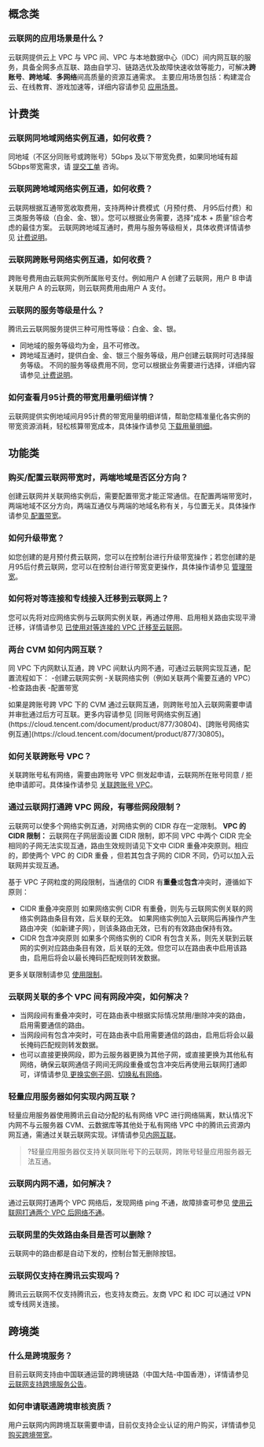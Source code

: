 ## 概念类

### 云联网的应用场景是什么？
云联网提供云上 VPC 与 VPC 间、VPC 与本地数据中心（IDC）间内网互联的服务，具备全网多点互联、路由自学习、链路选优及故障快速收敛等能力，可解决**跨账号**、**跨地域**、**多网络**间高质量的资源互通需求。
主要应用场景包括：构建混合云、在线教育、游戏加速等，详细内容请参见 [应用场景](https://cloud.tencent.com/document/product/877/18678)。

## 计费类

### 云联网同地域网络实例互通，如何收费？
同地域（不区分同账号或跨账号）5Gbps 及以下带宽免费，如果同地域有超5Gbps带宽需求，请 [提交工单](https://console.cloud.tencent.com/workorder/category) 咨询。

### 云联网跨地域网络实例互通，如何收费？
云联网根据互通带宽收取费用，支持两种计费模式（月预付费、 月95后付费）和三类服务等级（白金、金、银）。您可以根据业务需要，选择“成本 + 质量”综合考虑的最佳方案。
云联网跨地域互通时，费用与服务等级相关，具体收费详情请参见 [计费说明](https://cloud.tencent.com/document/product/877/18676#.E8.AE.A1.E8.B4.B9.E8.AF.B4.E6.98.8E)。


### 云联网跨账号网络实例互通，如何收费？
跨账号费用由云联网实例所属账号支付。例如用户 A 创建了云联网，用户 B 申请关联用户 A 的云联网，则云联网费用由用户 A 支付。

### 云联网的服务等级是什么？
腾讯云云联网服务提供三种可用性等级：白金、金、银。
- 同地域的服务等级均为金，且不可修改。
- 跨地域互通时，提供白金、金、银三个服务等级，用户创建云联网时可选择服务等级。
不同的服务等级费用不同，您可以根据业务需要进行选择，详细内容请参见[ 计费说明](https://cloud.tencent.com/document/product/877/18676#.E8.AE.A1.E8.B4.B9.E8.AF.B4.E6.98.8E)。

### 如何查看月95计费的带宽用量明细详情？
云联网提供实例地域间月95计费的带宽用量明细详情，帮助您精准量化各实例的带宽资源消耗，轻松核算带宽成本，具体操作请参见 [下载用量明细](https://cloud.tencent.com/document/product/877/69138)。

## 功能类
### 购买/配置云联网带宽时，两端地域是否区分方向？
创建云联网并关联网络实例后，需要配置带宽才能正常通信。在配置两端带宽时，两端地域不区分方向，两端互通仅与两端的地域名称有关，与位置无关。具体操作请参见[ 配置带宽](https://cloud.tencent.com/document/product/877/49859)。

### 如何升级带宽？
如您创建的是月预付费云联网，您可以在控制台进行升级带宽操作；若您创建的是月95后付费云联网，您可以在控制台进行带宽变更操作，具体操作请参见 [管理带宽](https://cloud.tencent.com/document/product/877/49860)。

### 如何将对等连接和专线接入迁移到云联网上？
您可以先将对应网络实例与云联网实例关联，再通过停用、启用相关路由实现平滑迁移，详情请参见 [已使用对等连接的 VPC 迁移至云联网](https://cloud.tencent.com/document/product/877/18854)。

### 两台 CVM 如何内网互联？
同 VPC 下内网默认互通，跨 VPC 间默认内网不通，可通过云联网实现互通，配置流程如下：
<dx-steps>
-创建云联网实例
-关联网络实例（例如关联两个需要互通的 VPC）
-检查路由表
-配置带宽
</dx-steps>
 
<dx-alert infotype="explain" title="">
如果是跨账号跨 VPC 下的 CVM 通过云联网互通，则跨账号加入云联网需要申请并审批通过后方可互联。更多内容请参见 [同账号网络实例互通](https://cloud.tencent.com/document/product/877/30804)、[跨账号网络实例互通](https://cloud.tencent.com/document/product/877/30805)。
</dx-alert>

### 如何关联跨账号 VPC？
关联跨账号私有网络，需要由跨账号 VPC 侧发起申请，云联网所在账号同意 / 拒绝申请即可。具体操作请参见 [关联跨账号 VPC](https://cloud.tencent.com/document/product/877/19890)。

### 通过云联网打通跨 VPC 网段，有哪些网段限制？
云联网可以使多个网络实例互通，对网络实例的 CIDR 存在一定限制。
**VPC 的 CIDR 限制：**
云联网在子网层面设置 CIDR 限制，即不同 VPC 中两个 CIDR 完全相同的子网无法实现互通，路由生效规则请见下文中 CIDR 重叠冲突原则。相应的，即使两个 VPC 的 CIDR 重叠 ，但若其包含子网的 CIDR 不同，仍可以加入云联网并实现互通。

基于 VPC 子网粒度的网段限制，当通信的 CIDR 有**重叠**或**包含**冲突时，遵循如下原则：
- CIDR 重叠冲突原则
如果网络实例 CIDR 有重叠，则先与云联网实例关联的网络实例路由条目有效，后关联的无效。
如果网络实例加入云联网后再操作产生路由冲突（如新建子网），则该条路由无效，已有的有效路由保持有效。
- CIDR 包含冲突原则
如果多个网络实例的 CIDR 有包含关系，则先关联到云联网的实例对应路由条目有效，后关联的无效。但您可以在路由表中启用该路由，启用后将会以最长掩码匹配规则转发数据。

 更多关联限制请参见 [使用限制](https://cloud.tencent.com/document/product/877/18679)。


### 云联网关联的多个 VPC 间有网段冲突，如何解决？
- 当网段间有重叠冲突时，可在路由表中根据实际情况禁用/删除冲突的路由，启用需要通信的路由。
- 当网段间有包含冲突时，可在路由表中启用需要通信的路由，启用后将会以最长掩码匹配规则转发数据。
- 也可以直接更换网段，即为云服务器更换为其他子网，或直接更换为其他私有网络，确保云联网通信子网间无网段重叠或包含冲突后再使用云联网打通即可，详情请参见[ 更换实例子网](https://cloud.tencent.com/document/product/213/16565)、[切换私有网络](https://cloud.tencent.com/document/product/213/20278#.E5.88.87.E6.8D.A2.E7.A7.81.E6.9C.89.E7.BD.91.E7.BB.9C.3Ca-id.3D.22changevpc.22.3E.3C.2Fa.3E)。

### 轻量应用服务器如何实现内网互联？
轻量应用服务器使用腾讯云自动分配的私有网络 VPC 进行网络隔离，默认情况下内网不与云服务器 CVM、云数据库等其他处于私有网络 VPC 中的腾讯云资源内网互通，需通过关联云联网实现。详情请参见[内网互联](https://cloud.tencent.com/document/product/1207/56847#association)。
>?轻量应用服务器仅支持关联同账号下的云联网，跨账号轻量应用服务器无法互通。
>

### 云联网内网不通，如何解决？
通过云联网打通两个 VPC 网络后，发现网络 ping 不通，故障排查可参见 [使用云联网打通两个 VPC 后网络不通](https://cloud.tencent.com/document/product/877/71522)。

### 云联网里的失效路由条目是否可以删除？
云联网中的路由都是自动下发的，控制台暂无删除按钮。

### 云联网仅支持在腾讯云实现吗？
腾讯云云联网不仅支持腾讯云，也支持友商云。友商 VPC 和 IDC 可以通过 VPN 或专线网关连接。


## 跨境类
### 什么是跨境服务？
目前云联网支持由中国联通运营的跨境链路（中国大陆-中国香港），详情请参见 [云联网支持跨境服务公告](https://cloud.tencent.com/document/product/877/49876)。

### 如何申请联通跨境审核资质？
用户云联网内网跨境互联需要申请，目前仅支持企业认证的用户购买，详情请参见 [购买跨境带宽](https://cloud.tencent.com/document/product/877/49859#kjdk)。
